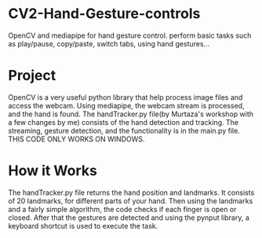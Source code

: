 # CV2-Hand-Gesture-controls
OpenCV and mediapipe for hand gesture control. perform basic tasks such as play/pause, copy/paste, switch tabs, using hand gestures...
# Project
OpenCV is a very useful python library that help process image files and access the webcam. Using mediapipe, the webcam stream is processed, and the hand is found. The handTracker.py file(by Murtaza's workshop with a few changes by me) consists of the hand detection and tracking. The streaming, gesture detection, and the functionality is in the main.py file. THIS CODE ONLY WORKS ON WINDOWS.
# How it Works
The handTracker.py file returns the hand position and landmarks. It consists of 20 landmarks, for different parts of your hand. Then using the landmarks and a fairly simple algorithm, the code checks if each finger is open or closed. After that the gestures are detected and using the pynput library, a keyboard shortcut is used to execute the task.
